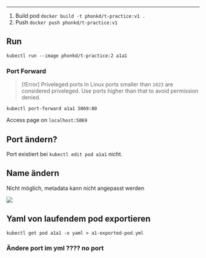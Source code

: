 ****

1. Build pod `docker build -t phonkd/t-practice:v1 .`
2. Push `docker push phonkd/t-practice:v1`


## Run

`kubectl run --image phonkd/t-practice:2 a1a1`

### Port Forward

>[!Error] Priveleged ports
>In Linux ports smaller than `1023` are considered priveleged.
>Use ports higher than that to avoid permission denied.

`kubectl port-forward a1a1 5069:80`

Access page on `localhost:5069`

## Port ändern? 

Port existiert bei `kubectl edit pod a1a1` nicht.


## Name ändern

Nicht möglich, metadata kann nicht angepasst werden

![](Pasted%20image%2020230710154255.png)

## Yaml von laufendem pod exportieren

`kubectl get pod a1a1 -o yaml > a1-exported-pod.yml`


### Ändere port im yml ???? no port